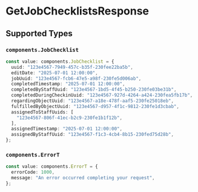 # GetJobChecklistsResponse


## Supported Types

### `components.JobChecklist`

```typescript
const value: components.JobChecklist = {
  uuid: "123e4567-7949-457c-b35f-230fee22ba5b",
  editDate: "2025-07-01 12:00:00",
  jobUuid: "123e4567-fcb6-47e5-a98f-230fe5d006ab",
  completedTimestamp: "2025-07-01 12:00:00",
  completedByStaffUuid: "123e4567-1bd5-4f45-b250-230fe03be31b",
  completedDuringCheckinUuid: "123e4567-927d-4264-a424-230fea5fb17b",
  regardingObjectUuid: "123e4567-a18e-478f-aaf5-230fe25018eb",
  fulfilledByObjectUuid: "123e4567-d957-4f1c-9812-230fe1d3cbab",
  assignedToStaffUuids: [
    "123e4567-806f-41ec-b2c9-230fe1b1f12b",
  ],
  assignedTimestamp: "2025-07-01 12:00:00",
  assignedByStaffUuid: "123e4567-f1c3-4cb4-8b15-230fed75d28b",
};
```

### `components.ErrorT`

```typescript
const value: components.ErrorT = {
  errorCode: 1000,
  message: "An error occurred completing your request",
};
```


